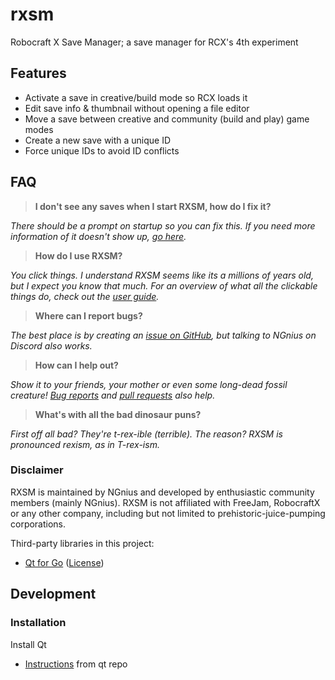 # rxsm
Robocraft X Save Manager; a save manager for RCX's 4th experiment

## Features

* Activate a save in creative/build mode so RCX loads it
* Edit save info & thumbnail without opening a file editor
* Move a save between creative and community (build and play) game modes
* Create a new save with a unique ID
* Force unique IDs to avoid ID conflicts

## FAQ

> **I don't see any saves when I start RXSM, how do I fix it?**

*There should be a prompt on startup so you can fix this. If you need more information of it doesn't show up, [go here](https://github.com/NGnius/rxsm/wiki/User-Guide#configuration).*

> **How do I use RXSM?**

*You click things. I understand RXSM seems like its a millions of years old, but I expect you know that much. For an overview of what all the clickable things do, check out the [user guide](https://github.com/NGnius/rxsm/wiki/User-Guide#usage).*

> **Where can I report bugs?**

*The best place is by creating an [issue on GitHub](https://github.com/NGnius/rxsm/issues), but talking to NGnius on Discord also works.*

> **How can I help out?**

*Show it to your friends, your mother or even some long-dead fossil creature! [Bug reports](https://github.com/NGnius/rxsm/issues) and [pull requests](https://github.com/NGnius/rxsm/pulls) also help.*

> **What's with all the bad dinosaur puns?**

*First off all bad? They're t-rex-ible (terrible). The reason? RXSM is pronounced rexism, as in T-rex-ism.*

### Disclaimer

RXSM is maintained by NGnius and developed by enthusiastic community members (mainly NGnius).
RXSM is not affiliated with FreeJam, RobocraftX or any other company, including but not limited to prehistoric-juice-pumping corporations.

Third-party libraries in this project:
* [Qt for Go](https://github.com/therecipe/qt) ([License](https://github.com/therecipe/qt/blob/master/LICENSE))

## Development

### Installation

Install Qt

* [Instructions](https://github.com/therecipe/qt/blob/master/README.md#installation) from qt repo
